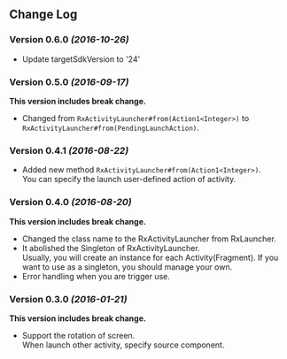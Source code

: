 ## Change Log

### Version 0.6.0 *(2016-10-26)*

* Update targetSdkVersion to '24'

### Version 0.5.0 *(2016-09-17)*

**This version includes break change.**

* Changed from `RxActivityLauncher#from(Action1<Integer>)` to `RxActivityLauncher#from(PendingLaunchAction)`.

### Version 0.4.1 *(2016-08-22)*

 * Added new method `RxActivityLauncher#from(Action1<Integer>)`.  
   You can specify the launch user-defined action of activity.

### Version 0.4.0 *(2016-08-20)*

**This version includes break change.**

 * Changed the class name to the RxActivityLauncher from RxLauncher.
 * It abolished the Singleton of RxActivityLauncher.  
   Usually, you will create an instance for each Activity(Fragment). If you want to use as a singleton, you should manage your own.
 * Error handling when you are trigger use.

### Version 0.3.0 *(2016-01-21)*

**This version includes break change.**

 * Support the rotation of screen.  
   When launch other activity, specify source component.

